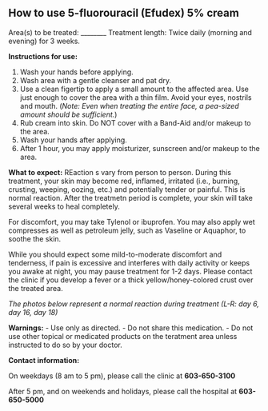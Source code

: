 ## How to use 5-fluorouracil (Efudex) 5% cream

Area(s) to be treated: ________
Treatment length: Twice daily (morning and evening) for 3 weeks.

**Instructions for use:**
1. Wash your hands before applying.
2. Wash area with a gentle cleanser and pat dry.
3. Use a clean figertip to apply a small amount to the affected area. Use just enough to cover the area with a thin film. Avoid your eyes, nostrils and mouth. (_Note: Even when treating the entire face, a pea-sized amount should be sufficient._)
4. Rub cream into skin. Do NOT cover with a Band-Aid and/or makeup to the area.
5. Wash your hands after applying.
6. After 1 hour, you may apply moisturizer, sunscreen and/or makeup to the area.

**What to expect:**
REaction s vary from person to person. During this treatment, your skin may become red, inflamed, irritated (i.e., burning, crusting, weeping, oozing, etc.) and potentially tender or painful. This is normal reaction. After the treatmetn period is complete, your skin will take several weeks to heal completely.

For discomfort, you  may take Tylenol or ibuprofen. You may also apply wet compresses as well as petroleum jelly, such as Vaseline or Aquaphor, to soothe the skin.

While you should expect some mild-to-moderate discomfort and tenderness, if pain is excessive and interferes with daily activity or keeps you awake at night, you may pause treatment for 1-2 days. Please contact the clinic if you develop a fever or a thick yellow/honey-colored crust over the treated area.

_The photos below represent a normal reaction during treatment (L-R: day 6, day 16, day 18)_

**Warnings:**
\- Use only as directed.
\- Do not share this medication.
\- Do not use other topical or medicated products on the teratment area unless instructed to do so by your doctor.

**Contact information:**

On weekdays (8 am to 5 pm), please call the clinic at **603-650-3100**

After 5 pm, and on weekends and holidays, please call the hospital at **603-650-5000**
